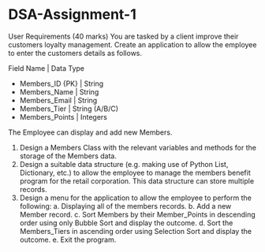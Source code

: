 # DSA-Assignment-1
User Requirements (40 marks)
You are tasked by a client improve their customers loyalty management.
Create an application to allow the employee to enter the customers details as follows.

Field Name | Data Type 
- Members_ID {PK} | String 
- Members_Name | String
- Members_Email | String
- Members_Tier | String (A/B/C)
- Members_Points | Integers 

The Employee can display and add new Members.
1. Design a Members Class with the relevant variables and methods for the storage of the Members data.
2. Design a suitable data structure (e.g. making use of Python List, Dictionary, etc.) to allow the employee to manage the 
members benefit program for the retail corporation. This data structure can store multiple records.
3. Design a menu for the application to allow the employee to perform the following: 
  a. Displaying all of the members records.
  b. Add a new Member record.
  c. Sort Members by their Member_Points in descending order using only Bubble Sort and display the outcome.
  d. Sort the Members_Tiers in ascending order using Selection Sort and display the outcome.
  e. Exit the program.
